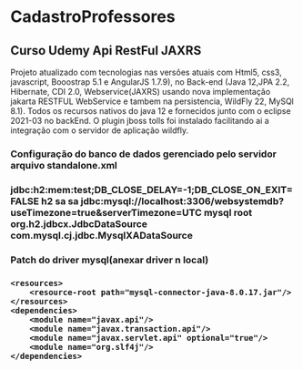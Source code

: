 <h1>CadastroProfessores</h1>
<h2>Curso Udemy Api RestFul JAXRS</h2>

Projeto atualizado com tecnologias nas versões atuais com Html5, css3, javascript, Booostrap 5.1 e AngularJS 1.7.9), no Back-end (Java 12,JPA 2.2, Hibernate, CDI 2.0, Webservice(JAXRS) usando nova implementação jakarta RESTFUL WebService e tambem na persistencia, WildFly 22, MySQl 8.1).
Todos os recursos nativos do java 12 e fornecidos junto com o eclipse  2021-03 no backEnd. O plugin jboss tolls  foi instalado facilitando ai a integração com o servidor de aplicação wildfly. 



<h3>Configuração do banco de dados gerenciado pelo servidor arquivo standalone.xml<h3>

  <datasources>
                <datasource jndi-name="java:jboss/datasources/ExampleDS" pool-name="ExampleDS" enabled="true" use-java-context="true" statistics-enabled="${wildfly.datasources.statistics-enabled:${wildfly.statistics-enabled:false}}">
                    <connection-url>jdbc:h2:mem:test;DB_CLOSE_DELAY=-1;DB_CLOSE_ON_EXIT=FALSE</connection-url>
                    <driver>h2</driver>
                    <security>
                        <user-name>sa</user-name>
                        <password>sa</password>
                    </security>
                </datasource>
                <datasource jndi-name="java:jboss/datasources/WebsystemDS" pool-name="WebsystemDS" enabled="true" use-java-context="true" statistics-enabled="${wildfly.datasources.statistics-enabled:${wildfly.statistics-enabled:false}}">
                    <connection-url>jdbc:mysql://localhost:3306/websystemdb?useTimezone=true&amp;serverTimezone=UTC</connection-url>
                    <driver>mysql</driver>
                    <security>
                        <user-name>root</user-name>
                    </security>
                </datasource>
                <drivers>
                    <driver name="h2" module="com.h2database.h2">
                        <xa-datasource-class>org.h2.jdbcx.JdbcDataSource</xa-datasource-class>
                    </driver>
                    <driver name="mysql" module="com.mysql">
                        <xa-datasource-class>com.mysql.cj.jdbc.MysqlXADataSource</xa-datasource-class>
                    </driver>
                </drivers>
            </datasources>
			



<h3>Patch do driver mysql(anexar driver n local) <h3>



<module name="com.mysql" xmlns="urn:jboss:module:1.5">

    <resources>
        <resource-root path="mysql-connector-java-8.0.17.jar"/>
    </resources>
    <dependencies>
        <module name="javax.api"/>
        <module name="javax.transaction.api"/>
        <module name="javax.servlet.api" optional="true"/>
        <module name="org.slf4j"/>
    </dependencies>
</module>